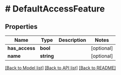 # # DefaultAccessFeature

## Properties

Name | Type | Description | Notes
------------ | ------------- | ------------- | -------------
**has_access** | **bool** |  | [optional]
**name** | **string** |  | [optional]

[[Back to Model list]](../../README.md#models) [[Back to API list]](../../README.md#endpoints) [[Back to README]](../../README.md)
